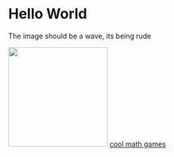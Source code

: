 <!DOCTYPE html>
<html lang="en">
<head>
    <title> Jeff's test site</title>
</head>
<body>
<h1>Hello World</h1>
<p>The image should be a wave, its being rude</p>
<img src=https://t4.ftcdn.net/jpg/00/61/98/17/360_F_61981708_DJ1lpCUG47uguHpTGkMZhi5KKqdlM0mQ.jpg"
     width = "200" height = "200" >
<a href="https://www.google.com/url?sa=t&source=web&rct=j&opi=89978449&url=https://www.coolmathgames.com/&ved=2ahUKEwjd2beB9bmLAxXTGtAFHVqAAkIQFnoECBcQAQ&usg=AOvVaw2wxsfbgK4uNKwO3nbmJMvF">
    cool math games
</a>

</body>
</html>
